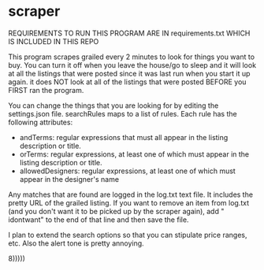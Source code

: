 # scraper

REQUIREMENTS TO RUN THIS PROGRAM ARE IN requirements.txt WHICH IS INCLUDED IN THIS REPO

This program scrapes grailed every 2 minutes to look for things you want to buy. You can turn it off when you leave the house/go to sleep and it will look at all the listings that were posted since it was last run when you start it up again. it does NOT look at all of the listings that were posted BEFORE you FIRST ran the program.

You can change the things that you are looking for by editing the settings.json file. searchRules maps to a list of rules. Each rule has the following attributes:

- andTerms: regular expressions that must all appear in the listing description or title.
- orTerms: regular expressions, at least one of which must appear in the listing description or title.
- allowedDesigners: regular expressions, at least one of which must appear in the designer's name

Any matches that are found are logged in the log.txt text file. It includes the pretty URL of the grailed listing. If you want to remove an item from log.txt (and you don't want it to be picked up by the scraper again), add " idontwant" to the end of that line and then save the file.

I plan to extend the search options so that you can stipulate price ranges, etc. Also the alert tone is pretty annoying.

8)))))
